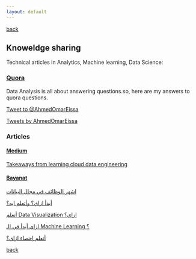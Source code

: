 ```yaml
---
layout: default
---
```

[back](./)
## Knoweldge sharing
<!--[Uber](#uber) | [Vodafone](#vodafone) | [ProCons-4it](#ProCons-4it) | [SAP](#SAP)-->
Technical articles in Analytics, Machine learning, Data Science:

### <a href="https://www.quora.com/profile/Ahmed-Omar-Eissa" target="_blank">Quora</a>
Data Analysis is all about answering questions.so, here are my answers to quora questions.

<a href="https://twitter.com/intent/tweet?screen_name=AhmedOmarEissa&ref_src=twsrc%5Etfw" class="twitter-mention-button" data-show-count="false">Tweet to @AhmedOmarEissa</a><script async src="https://platform.twitter.com/widgets.js" charset="utf-8"></script>

<a class="twitter-timeline" href="https://twitter.com/AhmedOmarEissa?ref_src=twsrc%5Etfw">Tweets by AhmedOmarEissa</a> <script async src="https://platform.twitter.com/widgets.js" charset="utf-8"></script>

### Articles
#### <a href="https://medium.com/@hmedOmarEissa" target="_blank"> Medium</a>
<a href="https://medium.com/@hmedOmarEissa/takeaways-from-learning-cloud-data-engineering-83cf18116c9c" target="_blank">Takeaways from learning cloud data engineering</a>

#### <a href="https://bayanat-eg.com/profile/omar/posts" target="_blank"> Bayanat</a>
<a href="https://bayanat-eg.com/%d8%a7%d8%b4%d9%87%d8%b1-%d8%a7%d9%84%d9%88%d8%b8%d8%a7%d8%a6%d9%81-%d9%81%d9%8a-%d9%85%d8%ac%d8%a7%d9%84-%d8%a7%d9%84%d8%a8%d9%8a%d8%a7%d9%86%d8%a7%d8%aa/" target="_blank">اشهر الوظائف في مجال البيانات</a>

<a href="https://bayanat-eg.com/%d8%a3%d8%a8%d8%af%d8%a3-%d8%a7%d8%b2%d8%a7%d9%8a%d8%9f-%d9%88%d8%a3%d8%aa%d8%b9%d9%84%d9%85-%d8%a7%d9%8a%d9%87%d8%9f/" target="_blank">أبدأ ازاي؟ وأتعلم ايه؟</a>

<a href="https://bayanat-eg.com/%d8%a3%d8%aa%d8%b9%d9%84%d9%85-data-visualization-%d8%a7%d8%b2%d8%a7%d9%8a%d8%9f/" target="_blank">أتعلم Data Visualization ازاي؟</a>

<a href="https://bayanat-eg.com/%d8%a7%d8%b2%d8%a7%d9%8a-%d8%a3%d8%a8%d8%af%d8%a3-%d9%81%d9%8a-%d8%a7%d9%84%d9%80-machine-learning-%d8%9f/" target="_blank">ازاي أبدأ في الـ Machine Learning ؟</a>

<a href="https://bayanat-eg.com/%d8%a3%d8%aa%d8%b9%d9%84%d9%85-%d8%a5%d8%ad%d8%b5%d8%a7%d8%a1-%d8%a7%d8%b2%d8%a7%d9%8a%d8%9f/" target="_blank">أتعلم إحصاء ازاي؟</a>






[back](./)
